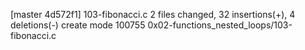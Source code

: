 [master 4d572f1] 103-fibonacci.c
 2 files changed, 32 insertions(+), 4 deletions(-)
 create mode 100755 0x02-functions_nested_loops/103-fibonacci.c
